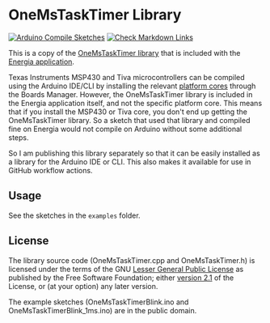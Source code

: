 # OneMsTaskTimer Library

[![Arduino Compile Sketches](https://github.com/Andy4495/OneMsTaskTimer/actions/workflows/arduino-compile-sketches.yml/badge.svg)](https://github.com/Andy4495/OneMsTaskTimer/actions/workflows/arduino-compile-sketches.yml)
[![Check Markdown Links](https://github.com/Andy4495/OneMsTaskTimer/actions/workflows/CheckMarkdownLinks.yml/badge.svg)](https://github.com/Andy4495/OneMsTaskTimer/actions/workflows/CheckMarkdownLinks.yml)

This is a copy of the [OneMsTaskTimer library][4] that is included with the [Energia application][1].

Texas Instruments MSP430 and Tiva microcontrollers can be compiled using the Arduino IDE/CLI by installing the relevant [platform cores][6] through the Boards Manager. However, the OneMsTaskTimer library is included in the Energia application itself, and not the specific platform core. This means that if you install the MSP430 or Tiva core, you don't end up getting the OneMsTaskTimer library. So a sketch that used that library and compiled fine on Energia would not compile on Arduino without some additional steps.

So I am publishing this library separately so that it can be easily installed as a library for the Arduino IDE or CLI. This also makes it available for use in GitHub workflow actions.

## Usage

See the sketches in the `examples` folder.

## License

The library source code (OneMsTaskTimer.cpp and OneMsTaskTimer.h) is licensed under the terms of the GNU [Lesser General Public License][100] as published by the Free Software Foundation; either [version 2.1][102] of the License, or (at your option) any later version.

The example sketches (OneMsTaskTimerBlink.ino and OneMsTaskTimerBlink_1ms.ino) are in the public domain.

[1]: https://energia.nu
[2]: https://energia.nu/guide/libraries/
[3]: https://github.com/robertinant/EnergiaNG
[4]: https://github.com/robertinant/EnergiaNG/tree/master/libraries/OneMsTaskTimer
[6]: https://arduino.github.io/arduino-cli/0.21/platform-specification/
[100]: https://www.gnu.org/licenses/licenses.html#LGPL
[102]: https://www.gnu.org/licenses/old-licenses/lgpl-2.1.en.html
[200]: https://github.com/Andy4495/OneMsTaskTimer

[//]: # (This is a way to hack a comment in Markdown. This will not be displayed when rendered.)
